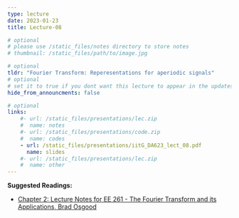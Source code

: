 ```yaml
---
type: lecture
date: 2023-01-23
title: Lecture-08

# optional
# please use /static_files/notes directory to store notes
# thumbnail: /static_files/path/to/image.jpg

# optional
tldr: "Fourier Transform: Reperesentations for aperiodic signals"
# optional
# set it to true if you dont want this lecture to appear in the updates section
hide_from_announcments: false

# optional
links: 
    #- url: /static_files/presentations/lec.zip
    #  name: notes
    #- url: /static_files/presentations/code.zip
    #  name: codes
    - url: /static_files/presentations/iitG_DA623_lect_08.pdf
      name: slides
    #- url: /static_files/presentations/lec.zip
    #  name: other
---
```


**Suggested Readings:**
- [Chapter 2: Lecture Notes for EE 261 - The Fourier Transform and its Applications, Brad Osgood](https://see.stanford.edu/materials/lsoftaee261/book-fall-07.pdf)